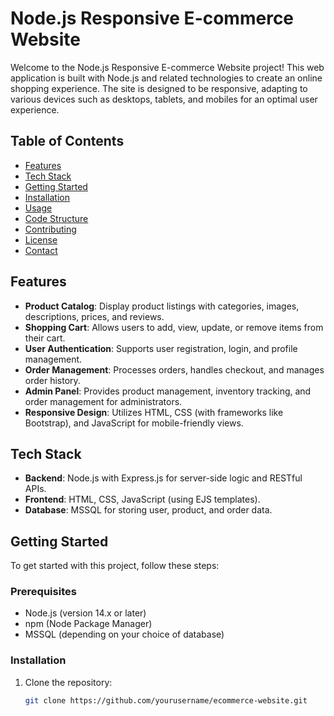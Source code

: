 # Node.js Responsive E-commerce Website

Welcome to the Node.js Responsive E-commerce Website project! This web application is built with Node.js and related technologies to create an online shopping experience. The site is designed to be responsive, adapting to various devices such as desktops, tablets, and mobiles for an optimal user experience.

## Table of Contents

- [Features](#features)
- [Tech Stack](#tech-stack)
- [Getting Started](#getting-started)
- [Installation](#installation)
- [Usage](#usage)
- [Code Structure](#code-structure)
- [Contributing](#contributing)
- [License](#license)
- [Contact](#contact)

## Features

- **Product Catalog**: Display product listings with categories, images, descriptions, prices, and reviews.
- **Shopping Cart**: Allows users to add, view, update, or remove items from their cart.
- **User Authentication**: Supports user registration, login, and profile management.
- **Order Management**: Processes orders, handles checkout, and manages order history.
- **Admin Panel**: Provides product management, inventory tracking, and order management for administrators.
- **Responsive Design**: Utilizes HTML, CSS (with frameworks like Bootstrap), and JavaScript for mobile-friendly views.

## Tech Stack

- **Backend**: Node.js with Express.js for server-side logic and RESTful APIs.
- **Frontend**: HTML, CSS, JavaScript (using EJS templates).
- **Database**: MSSQL for storing user, product, and order data.

## Getting Started

To get started with this project, follow these steps:

### Prerequisites

- Node.js (version 14.x or later)
- npm (Node Package Manager)
- MSSQL (depending on your choice of database)

### Installation

1. Clone the repository:
   ```bash
   git clone https://github.com/yourusername/ecommerce-website.git
